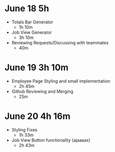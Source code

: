 # June 18 5h
- Totals Bar Generator
    - 1h 10m
- Job View Generator
    - 3h 10m
- Reviewing Requests/Discussing with teammates
    - 40m

# June 19 3h 10m
- Employee Page Styling and small implementation
    - 2h 45m
- Github Reviewing and Merging
    - 25m

# June 20 4h 16m
- Styling Fixes
    - 1h 33m
- Job View Button functionality (ajaaaax)
    - 2h 43m